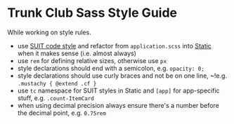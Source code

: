# Trunk Club Sass Style Guide

While working on style rules.

- use [SUIT code style](https://github.com/suitcss/suit/blob/master/doc/code-style.md#4-css) and refactor from `application.scss` into [Static](https://github.com/trunkclub/static) when it makes sense (i.e. almost always)
- use `rem` for defining relative sizes, otherwise use `px`
- style declarations should end with a semicolon, e.g. `opacity: 0;`
- style declarations should use curly braces and not be on one line, ~!e.g. `.mustachy { @extend .cf }`
- use `tc` namespace for SUIT styles in Static and `[app]` for app-specific stuff, e.g. `.count-ItemCard`
- when using decimal precision always ensure there's a number before the decimal point, e.g. `0.75rem`